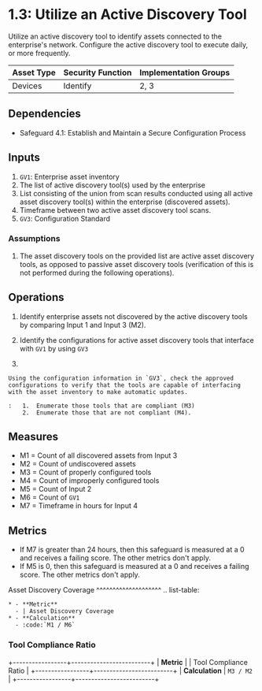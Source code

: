 # 1.3: Utilize an Active Discovery Tool

Utilize an active discovery tool to identify assets connected to the
enterprise's network. Configure the active discovery tool to execute
daily, or more frequently.

Asset Type | Security Function | Implementation Groups
------------ | ------------- | ------------
Devices | Identify | 2, 3

## Dependencies

-   Safeguard 4.1: Establish and Maintain a Secure Configuration Process

## Inputs

1.  `GV1`: Enterprise asset inventory
2.  The list of active discovery tool(s) used by the enterprise
3.  List consisting of the union from scan results conducted using all
    active asset discovery tool(s) within the enterprise (discovered
    assets).
4.  Timeframe between two active asset discovery tool scans.
5.  `GV3`: Configuration Standard

### Assumptions

1.  The asset discovery tools on the provided list are active asset
    discovery tools, as opposed to passive asset discovery tools
    (verification of this is not performed during the following
    operations).

## Operations

1.  Identify enterprise assets not discovered by the active discovery
    tools by comparing Input 1 and Input 3 (M2).

2.  Identify the configurations for active asset discovery tools that
    interface with `GV1` by using `GV3`

3.  

    Using the configuration information in `GV3`, check the approved configurations to verify that the tools are capable of interfacing with the asset inventory to make automatic updates.

    :   1.  Enumerate those tools that are compliant (M3)
        2.  Enumerate those that are not compliant (M4).

## Measures

-   M1 = Count of all discovered assets from Input 3
-   M2 = Count of undiscovered assets
-   M3 = Count of properly configured tools
-   M4 = Count of improperly configured tools
-   M5 = Count of Input 2
-   M6 = Count of `GV1`
-   M7 = Timeframe in hours for Input 4

## Metrics

-   If M7 is greater than 24 hours, then this safeguard is measured at a
    0 and receives a failing score. The other metrics don\'t apply.
-   If M5 is 0, then this safeguard is measured at a 0 and receives a
    failing score. The other metrics don\'t apply.

Asset Discovery Coverage \^\^\^\^\^\^\^\^\^\^\^\^\^\^\^\^\^\^\^\^ ..
list-table:

    * - **Metric**
      - | Asset Discovery Coverage
    * - **Calculation**
      - :code:`M1 / M6`

### Tool Compliance Ratio

+-----------------+-------------------------+
| **Metric**      | | Tool Compliance Ratio |
+-----------------+-------------------------+
| **Calculation** | `M3 / M2`               |
+-----------------+-------------------------+
